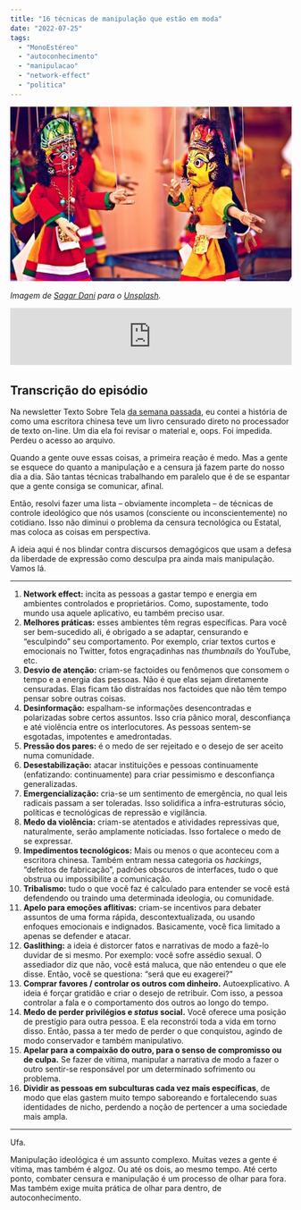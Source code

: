 ```yaml
---
title: "16 técnicas de manipulação que estão em moda"
date: "2022-07-25"
tags: 
  - "MonoEstéreo"
  - "autoconhecimento"
  - "manipulacao"
  - "network-effect"
  - "politica"
---
```


![Two Puppets](images/sagar-dani-BbOXC95sxlE-unsplash1.jpg)

_Imagem de [Sagar Dani](https://unsplash.com/@sagardani?utm_source=unsplash&utm_medium=referral&utm_content=creditCopyText) para o [Unsplash](https://unsplash.com/s/photos/puppets?utm_source=unsplash&utm_medium=referral&utm_content=creditCopyText)._

<iframe src="https://anchor.fm/monoestereo/embed/episodes/16-tcnicas-de-manipulao-que-esto-em-moda-e1lm54c" height="102px" width="100%" frameborder="0" scrolling="no"></iframe>

## Transcrição do episódio

Na newsletter Texto Sobre Tela [da semana passada](https://eduf.me/oops-voce-foi-censurado/), eu contei a história de como uma escritora chinesa teve um livro censurado direto no processador de texto on-line. Um dia ela foi revisar o material e, oops. Foi impedida. Perdeu o acesso ao arquivo.

Quando a gente ouve essas coisas, a primeira reação é medo. Mas a gente se esquece do quanto a manipulação e a censura já fazem parte do nosso dia a dia. São tantas técnicas trabalhando em paralelo que é de se espantar que a gente consiga se comunicar, afinal.

Então, resolvi fazer uma lista – obviamente incompleta – de técnicas de controle ideológico que nós usamos (consciente ou inconscientemente) no cotidiano. Isso não diminui o problema da censura tecnológica ou Estatal, mas coloca as coisas em perspectiva.

A ideia aqui é nos blindar contra discursos demagógicos que usam a defesa da liberdade de expressão como desculpa pra ainda mais manipulação. Vamos lá.

* * *

1. **Network effect:** incita as pessoas a gastar tempo e energia em ambientes controlados e proprietários. Como, supostamente, todo mundo usa aquele aplicativo, eu também preciso usar.
2. **Melhores práticas:** esses ambientes têm regras específicas. Para você ser bem-sucedido ali, é obrigado a se adaptar, censurando e “esculpindo” seu comportamento. Por exemplo, criar textos curtos e emocionais no Twitter, fotos engraçadinhas nas _thumbnails_ do YouTube, etc.
3. **Desvio de atenção:** criam-se factoides ou fenômenos que consomem o tempo e a energia das pessoas. Não é que elas sejam diretamente censuradas. Elas ficam tão distraídas nos factoides que não têm tempo pensar sobre outras coisas.
4. **Desinformação:** espalham-se informações desencontradas e polarizadas sobre certos assuntos. Isso cria pânico moral, desconfiança e até violência entre os interlocutores. As pessoas sentem-se esgotadas, impotentes e amedrontadas.
5. **Pressão dos pares:** é o medo de ser rejeitado e o desejo de ser aceito numa comunidade.
6. **Desestabilização:** atacar instituições e pessoas continuamente (enfatizando: continuamente) para criar pessimismo e desconfiança generalizadas.
7. **Emergencialização:** cria-se um sentimento de emergência, no qual leis radicais passam a ser toleradas. Isso solidifica a infra-estruturas sócio, políticas e tecnológicas de repressão e vigilância.
8. **Medo da violência:** criam-se atentados e atividades repressivas que, naturalmente, serão amplamente noticiadas. Isso fortalece o medo de se expressar.
9. **Impedimentos tecnológicos:** Mais ou menos o que aconteceu com a escritora chinesa. Também entram nessa categoria os _hackings_, “defeitos de fabricação”, padrões obscuros de interfaces, tudo o que obstrua ou impossibilite a comunicação.
10. **Tribalismo:** tudo o que você faz é calculado para entender se você está defendendo ou traindo uma determinada ideologia, ou comunidade.
11. **Apelo para emoções aflitivas:** criam-se incentivos para debater assuntos de uma forma rápida, descontextualizada, ou usando enfoques emocionais e indignados. Basicamente, você fica limitado a apenas se defender e atacar.
12. **Gaslithing:** a ideia é distorcer fatos e narrativas de modo a fazê-lo duvidar de si mesmo. Por exemplo: você sofre assédio sexual. O assediador diz que não, você está maluca, que não entendeu o que ele disse. Então, você se questiona: “será que eu exagerei?”
13. **Comprar favores / controlar os outros com dinheiro.** Autoexplicativo. A ideia é forçar gratidão e criar o desejo de retribuir. Com isso, a pessoa controlar a fala e o comportamento dos outros ao longo do tempo.
14. **Medo de perder privilégios e _status_ social.** Você oferece uma posição de prestígio para outra pessoa. E ela reconstrói toda a vida em torno disso. Então, passa a ter medo de perder o que conquistou, agindo de modo conservador e também manipulativo.
15. **Apelar para a compaixão do outro, para o senso de compromisso ou de culpa.** Se fazer de vítima, manipular a narrativa de modo a fazer o outro sentir-se responsável por um determinado sofrimento ou problema.
16. **Dividir as pessoas em subculturas cada vez mais específicas**, de modo que elas gastem muito tempo saboreando e fortalecendo suas identidades de nicho, perdendo a noção de pertencer a uma sociedade mais ampla.

* * *

Ufa.

Manipulação ideológica é um assunto complexo. Muitas vezes a gente é vítima, mas também é algoz. Ou até os dois, ao mesmo tempo. Até certo ponto, combater censura e manipulação é um processo de olhar para fora. Mas também exige muita prática de olhar para dentro, de autoconhecimento.
